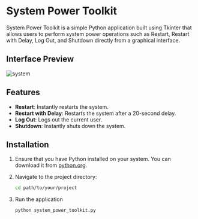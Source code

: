 # System Power Toolkit

System Power Toolkit is a simple Python application built using Tkinter that allows users to perform system power operations such as Restart, Restart with Delay, Log Out, and Shutdown directly from a graphical interface.

## Interface Preview
![system](https://github.com/user-attachments/assets/354e54a5-681a-4c86-b1ac-96ea2c077b60)

## Features

- **Restart**: Instantly restarts the system.
- **Restart with Delay**: Restarts the system after a 20-second delay.
- **Log Out**: Logs out the current user.
- **Shutdown**: Instantly shuts down the system.

## Installation

1. Ensure that you have Python installed on your system. You can download it from [python.org](https://www.python.org/downloads/).

2. Navigate to the project directory:

   ```bash
   cd path/to/your/project
3. Run the application

   ```bash
   python system_power_toolkit.py

